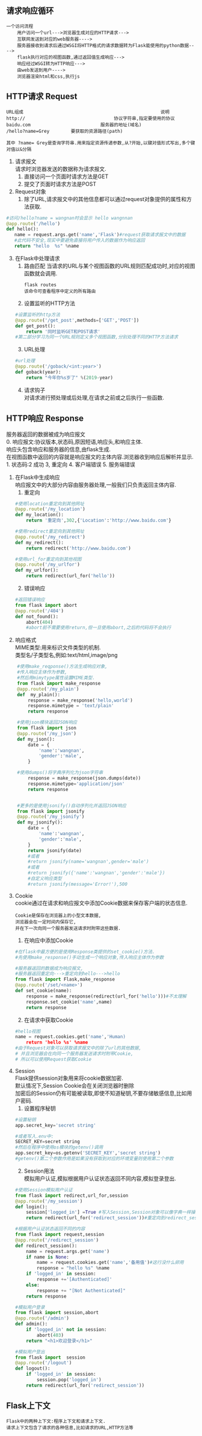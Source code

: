 ## 请求响应循环  
```
一个访问流程
    用户访问一个url--->浏览器生成对应的HTTP请求--->
    互联网发送到对应的web服务器---->
    服务器接收到请求后通过WSGI将HTTP格式的请求数据转为Flask能使用的python数据---->
    flask执行对应的视图函数,通过返回值生成响应--->
    响应经过WSGI转为HTTP响应--->
    由web发送到用户---->
    浏览器渲染html和css,执行js
```
##  HTTP请求    Request
```
URL组成                                                   说明
http://                                 协议字符串,指定要使用的协议
baidu.com                          服务器的地址(域名)
/hello?name=Grey        要获取的资源路径(path)

其中 ?name= Grey是查询字符串.用来指定资源传递参数,从?开始,以键对值形式写出,多个键对值以&分隔
```
1. 请求报文  
    请求时浏览器发送的数据称为请求报文.
    1. 直接访问一个页面时请求方法是GET
    2. 提交了页面时请求方法是POST
2. Request对象
    1. 除了URL,请求报文中的其他信息都可以通过request对象提供的属性和方法获取.
 ```python
#访问/hello?name = wangnan时会显示 hello wangnnan
@app.route('/hello')
def hello():
    name = request.args.get('name','Flask')#request获取请求报文中的数据
    #此代码不安全,现实中要避免直接将用户传入的数据作为响应返回
    return "hello  %s" %name
```
3. 在Flask中处理请求  
    1. 路由匹配
        当请求的URL与某个视图函数的URL规则匹配成功时,对应的视图函数就会调用.  
        ```
        flask routes    
        该命令可查看程序中定义的所有路由
        ```
    2. 设置监听的HTTP方法  
    ```python
    #设置监听的http方法
    @app.route('/get_post',methods=['GET','POST'])
    def get_post():
        return '同时监听GET和POST请求'
    #第二部分学习为同一个URL规则定义多个视图函数,分别处理不同的HTTP方法请求
    ```
    3. URL处理
    ```python
    #url处理
    @app.route('/goback/<int:year>')
    def goback(year):
        return "今年你%s岁了" %(2019-year)
    ```
    4. 请求钩子  
        对请求进行预处理或后处理,在请求之前或之后执行一些函数.


## HTTP响应 Response
服务器返回的数据被成为响应报文  
0. 响应报文:协议版本,状态码,原因短语,响应头,和响应主体.  
    响应头包含响应和服务器的信息,由flask生成.  
    在视图函数中返回的内容就是响应报文的主体内容.浏览器收到响应后解析并显示.  
    1. 状态码:2 成功            3, 重定向           4. 客户端错误      5. 服务端错误
1. 在Flask中生成响应  
    响应报文中的大部分内容由服务器处理,一般我们只负责返回主体内容.  
    1. 重定向  
    ```python
    #使用location重定向到其他网址
    @app.route('/my_location')
    def my_location():
        return '重定向',302,{'Location':'http://www.baidu.com'}

    #使用redirect重定向到其他网址
    @app.route('/my_redirect')
    def my_redirect():
        return redirect('http://www.baidu.com')

    #使用url_for重定向到其他视图
    @app.route('/my_urlfor')
    def my_urlfor():
        return redirect(url_for('hello'))
    ```
    2. 错误响应  
    ```python
    #返回错误响应
    from flask import abort
    @app.route('/404')
    def not_found():
        abort(404)
        #abort前不需要使用return,但一旦使用abort,之后的代码将不会执行
    ```
2. 响应格式  
MIME类型:用来标识文件类型的机制.  
类型名/子类型名,例如:text/html,image/png  
```python
    #使用make_reqponse()方法生成响应对象,
    #传入响应主体作为参数,
    #然后用mimytype属性设置MIME类型.
    from flask import make_response
    @app.route('/my_plain')
    def  my_plain():
        response = make_response('hello,world')
        response.mimetype = 'text/plain'
        return response

    #使用json模块返回JSON响应
    from flask import json
    @app.route('/my_json')
    def my_json():
        date = {
            'name':'wangnan',
            'gender':'male',
        }

    #使用dumps()将字典序列化为json字符串
        response = make_response(json.dumps(date))
        response.mimetype='application/json'
        return response


    #更多的是使用jsonify()自动序列化并返回JSON响应
    from flask import jsonify
    @app.route('/my_jsonify')
    def my_jsonify():
        date = {
            'name':'wangnan',
            'gender':'male',
        }
        return jsonify(date)
        #或者
        #return jsonify(name='wangnan',gender='male')
        #或者
        #return jsonify({'name':'wangnan','gender':'male'})
        #自定义响应类型
        #return jsonify(message='Error!'),500
```

3. Cookie  
    cookie通过在请求和响应报文中添加Cookie数据来保存客户端的状态信息.  
    ```
    Cookie是保存在浏览器上的小型文本数据,
    浏览器会在一定时间内保存它,
    并在下一次向同一个服务器发送请求时附带这些数据.
    ```
    1. 在响应中添加Cookie  
    ```python
    #在flask中最方便的是使用Response类提供的set_cookie()方法.
    #先使用make_response()手动生成一个响应对象,传入响应主体作为参数

    #服务器返回的数据成为响应报文,
    #服务器返回重定向--->重定向到hello--->hello
    from flask import Flask,make_response
    @app.route('/set/<name>')
    def set_cookie(name):
        response = make_response(redirect(url_for('hello')))#不太理解
        response.set_cookie('name',name)
        return response
    ```
    2. 在请求中获取Cookie
    ```python
    #hello视图
    name = request.cookies.get('name','Human)
        return 'hello %s' %name
    #由于Request对象可以获取请求报文中的除了url的其他数据,
    # 并且浏览器会在向同一个服务器发送请求时附带Cookie,
    # 所以可以使用Request获取Cookie
    ```
4. Session  
    Flask提供session对象用来将cookie数据加密.    
    默认情况下,Session Cookie会在关闭浏览器时删除  
    加密后的Session仍有可能被读取,即使不知道秘钥,不要存储敏感信息,比如用户密码.
    1. 设置程序秘钥  
    ```python
    #设置秘钥
    app.secret_key='secret string'

    #或者写入.env中:
    SECRET_KEY=secret string
    #然后在程序中使用os模块的getenv()调用
    app.secret_key=os.getenv('SECRET_KEY','secret string')
    #getenv()第二个参数作用是如果没有获取到对应的环境变量则使用第二个参数
    ```
    2. Session用法  
    模拟用户认证,模拟根据用户认证状态返回不同内容,模拟登录登出.
    ```python
    #使用Session模拟用户认证
    from flask import redirect,url_for,session
    @app.route('/my_session')
    def login():
        session['logged_in'] =True #写入Session,Session对象可以像字典一样操作
        return redirect(url_for('redirect_session'))#重定向到redirect_session视图

    #根据用户认证状态返回不同的内容
    from flask import request,session
    @app.route('/redirect_session')
    def redirect_session():
        name = request.args.get('name')
        if name is None:
            name = request.cookies.get('name','备用值')#这行没什么卵用
            response = "hello %s" %name
        if 'logged_in' in session:
            response +='[Authenticated]'
        else:
            response += "[Not Authenticated]"
        return response

    #模拟用户登录
    from flask import session,abort
    @app.route('/admin')
    def admin():
        if 'logged_in' not in session:
            abort(403)
        return "<h1>欢迎登录</h1>"

    #模拟用户登出
    from flask import  session
    @app.route('/logout')
    def logout():
        if 'logged_in' in session:
            session.pop('logged_in')
        return redirect(url_for('redirect_session'))
    ```
## Flask上下文
    Flask中的两种上下文:程序上下文和请求上下文.  
    请求上下文包含了请求的各种信息,比如请求的URL,HTTP方法等



































